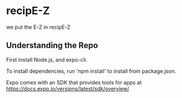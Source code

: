 # recipE-Z
we put the E-Z in recipE-Z

## Understanding the Repo

First install Node.js, and expo-cli.

To install dependencies, run 'npm install' to install from package.json.

Expo comes with an SDK that provides tools for apps at https://docs.expo.io/versions/latest/sdk/overview/